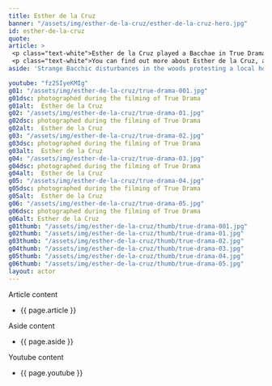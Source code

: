 ```yaml
---
title: Esther de la Cruz
banner: "/assets/img/esther-de-la-cruz/esther-de-la-cruz-hero.jpg"
id: esther-de-la-cruz
quote: 
article: >
 <p class="text-white">Esther de la Cruz played a Bacchae in True Drama where she led the actors in warm-up thanks to her dance background. The set photography shows her goofing around with the other actors between takes. “It was great fun to play on Stage with Dionysos. I have always wanted to play a Bacchae – they are wild and strong and independent – and they like to dance,” she explains with a smile. “It was wonderful to be in this film.  It was so fun to shoot and it makes you think - about the bigger role that drama could play in Democracy.” Esther de la Cruz is a New York actor/singer/choreographer with a B.F.A. in Musical Theater from Carmen Roche in Spain - and a graduate of the PeiridanceCapezio Center. </p>
 <p class="text-white">You can find out more about Esther de la Cruz, at  <a href="https://www.instagram.com/roxie_harttt/" target="_blank" class="underline mail-link">https://www.instagram.com/roxie_harttt/</a></p>
aside: 'Strange Bacchic disturbances in the woods protesting a local horror movie prompt a police investigation. A shadowy figure emerges.  Calling himself the God of Drama, he believes that he can achieve the seemingly impossible goal of returning drama to its original purpose – of preparing citizens for leadership in democracy. As the horror movie spirals out of control, and the Bacchae are consumed in violence - can officer Ailish Walsh discern the truth before a gruesome Greek drama unfolds? <br><br> Director James Thomas creates a Greek tragedy for our time. A horror story that looks at the original role of drama – as the companion invention of democracy – to shed light on how modern media is still working in our lives, in hidden ways, to rip us apart. True Drama is an alarm – a rare moment of clarity – a terrifying jolt - and an invitation to enjoy the true transcendental power of drama to help us envision a better Democracy. '

youtube: "fz2SIyeKMIg"
g01: "/assets/img/esther-de-la-cruz/true-drama-001.jpg"
g01dsc: photographed during the filming of True Drama
g01alt:  Esther de la Cruz 
g02: "/assets/img/esther-de-la-cruz/true-drama-01.jpg"
g02dsc: photographed during the filming of True Drama
g02alt:  Esther de la Cruz 
g03: "/assets/img/esther-de-la-cruz/true-drama-02.jpg"
g03dsc: photographed during the filming of True Drama  
g03alt:  Esther de la Cruz  
g04: "/assets/img/esther-de-la-cruz/true-drama-03.jpg"
g04dsc: photographed during the filming of True Drama
g04alt:  Esther de la Cruz
g05: "/assets/img/esther-de-la-cruz/true-drama-04.jpg"
g05dsc: photographed during the filming of True Drama 
g05alt:  Esther de la Cruz
g06: "/assets/img/esther-de-la-cruz/true-drama-05.jpg"
g06dsc: photographed during the filming of True Drama
g06alt: Esther de la Cruz  
g01thumb: "/assets/img/esther-de-la-cruz/thumb/true-drama-001.jpg"
g02thumb: "/assets/img/esther-de-la-cruz/thumb/true-drama-01.jpg"
g03thumb: "/assets/img/esther-de-la-cruz/thumb/true-drama-02.jpg"
g04thumb: "/assets/img/esther-de-la-cruz/thumb/true-drama-03.jpg"
g05thumb: "/assets/img/esther-de-la-cruz/thumb/true-drama-04.jpg"
g06thumb: "/assets/img/esther-de-la-cruz/thumb/true-drama-05.jpg"
layout: actor
---
```


Article content
* {{ page.article }}

Aside content
* {{ page.aside }}

Youtube content
* {{ page.youtube }}


